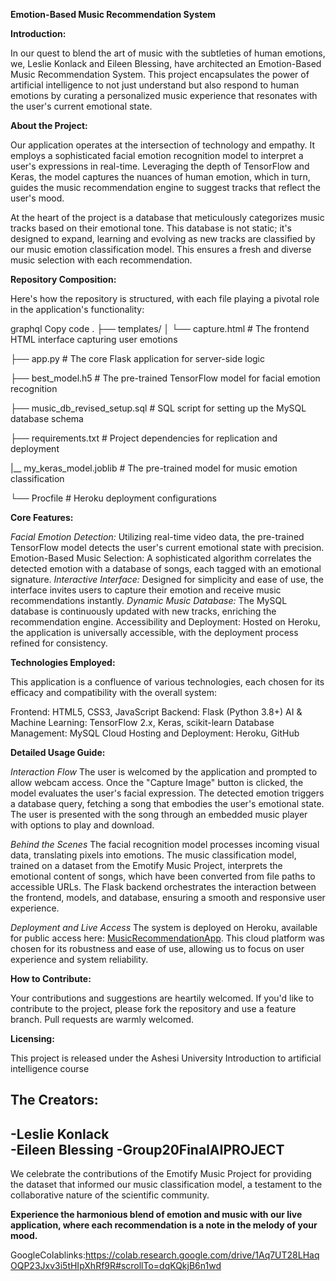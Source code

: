 **Emotion-Based Music Recommendation System**

**Introduction:**

In our quest to blend the art of music with the subtleties of human emotions, we, Leslie Konlack and Eileen Blessing, have architected an Emotion-Based Music Recommendation System. This project encapsulates the power of artificial intelligence to not just understand but also respond to human emotions by curating a personalized music experience that resonates with the user's current emotional state.


**About the Project:**

Our application operates at the intersection of technology and empathy. It employs a sophisticated facial emotion recognition model to interpret a user's expressions in real-time. Leveraging the depth of TensorFlow and Keras, the model captures the nuances of human emotion, which in turn, guides the music recommendation engine to suggest tracks that reflect the user's mood.


At the heart of the project is a database that meticulously categorizes music tracks based on their emotional tone. This database is not static; it's designed to expand, learning and evolving as new tracks are classified by our music emotion classification model. This ensures a fresh and diverse music selection with each recommendation.


**Repository Composition:**

Here's how the repository is structured, with each file playing a pivotal role in the application's functionality:

graphql
Copy code
.
├── templates/
│   └── capture.html                # The frontend HTML interface capturing user emotions

├── app.py                          # The core Flask application for server-side logic

├── best_model.h5                   # The pre-trained TensorFlow model for facial emotion recognition

├── music_db_revised_setup.sql      # SQL script for setting up the MySQL database schema

├── requirements.txt                # Project dependencies for replication and deployment

|__ my_keras_model.joblib           # The pre-trained  model for music emotion classification

└── Procfile                        # Heroku deployment configurations


**Core Features:**


*Facial Emotion Detection:* Utilizing real-time video data, the pre-trained TensorFlow model detects the user's current emotional state with precision.
Emotion-Based Music Selection: A sophisticated algorithm correlates the detected emotion with a database of songs, each tagged with an emotional signature.
*Interactive Interface:* Designed for simplicity and ease of use, the interface invites users to capture their emotion and receive music recommendations instantly.
*Dynamic Music Database:* The MySQL database is continuously updated with new tracks, enriching the recommendation engine.
Accessibility and Deployment: Hosted on Heroku, the application is universally accessible, with the deployment process refined for consistency.


**Technologies Employed:**

This application is a confluence of various technologies, each chosen for its efficacy and compatibility with the overall system:

Frontend: HTML5, CSS3, JavaScript
Backend: Flask (Python 3.8+)
AI & Machine Learning: TensorFlow 2.x, Keras, scikit-learn
Database Management: MySQL
Cloud Hosting and Deployment: Heroku, GitHub


**Detailed Usage Guide:**

*Interaction Flow*
The user is welcomed by the application and prompted to allow webcam access.
Once the "Capture Image" button is clicked, the model evaluates the user's facial expression.
The detected emotion triggers a database query, fetching a song that embodies the user's emotional state.
The user is presented with the song through an embedded music player with options to play and download.

*Behind the Scenes*
The facial recognition model processes incoming visual data, translating pixels into emotions.
The music classification model, trained on a dataset from the Emotify Music Project, interprets the emotional content of songs, which have been converted from file paths to accessible URLs.
The Flask backend orchestrates the interaction between the frontend, models, and database, ensuring a smooth and responsive user experience.

*Deployment and Live Access*
The system is deployed on Heroku, available for public access here: [MusicRecommendationApp](https://musicrecommendationapp-328d0564fd7b.herokuapp.com/). This cloud platform was chosen for its robustness and ease of use, allowing us to focus on user experience and system reliability.

**How to Contribute:**

Your contributions and suggestions are heartily welcomed. If you'd like to contribute to the project, please fork the repository and use a feature branch. Pull requests are warmly welcomed.

**Licensing:**

This project is released under the Ashesi University Introduction to artificial intelligence course 

The Creators:
-
-Leslie Konlack  
-Eileen Blessing 
-Group20FinalAIPROJECT
-
We celebrate the contributions of the Emotify Music Project for providing the dataset that informed our music classification model, a testament to the collaborative nature of the scientific community.

**Experience the harmonious blend of emotion and music with our live application, where each recommendation is a note in the melody of your mood.**

GoogleColablinks:https://colab.research.google.com/drive/1Aq7UT28LHaqOQP23Jxv3i5tHIpXhRf9R#scrollTo=dqKQkjB6n1wd
